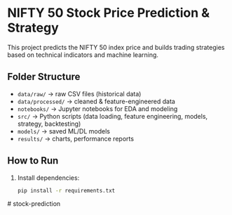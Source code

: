 # NIFTY 50 Stock Price Prediction & Strategy

This project predicts the NIFTY 50 index price and builds trading strategies based on technical indicators and machine learning.

## Folder Structure
- `data/raw/` → raw CSV files (historical data)
- `data/processed/` → cleaned & feature-engineered data
- `notebooks/` → Jupyter notebooks for EDA and modeling
- `src/` → Python scripts (data loading, feature engineering, models, strategy, backtesting)
- `models/` → saved ML/DL models
- `results/` → charts, performance reports

## How to Run
1. Install dependencies:
   ```bash
   pip install -r requirements.txt
#   s t o c k - p r e d i c t i o n  
 